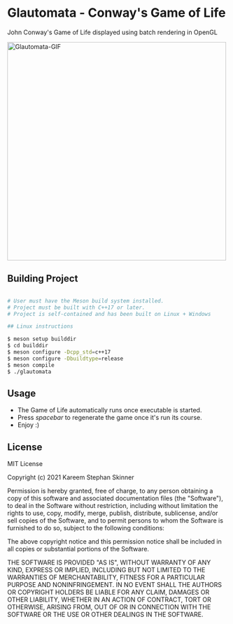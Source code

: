 # Glautomata - Conway's Game of Life

John Conway's Game of Life displayed using batch rendering in OpenGL

<img src="resources/glautomata-video.gif" alt="Glautomata-GIF" height="500">

## Building Project

```bash

# User must have the Meson build system installed.
# Project must be built with C++17 or later.
# Project is self-contained and has been built on Linux + Windows

## Linux instructions

$ meson setup builddir
$ cd builddir
$ meson configure -Dcpp_std=c++17
$ meson configure -Dbuildtype=release
$ meson compile
$ ./glautomata

```

## Usage

- The Game of Life automatically runs once executable is started.
- Press *spacebar* to regenerate the game once it's run its course.
- Enjoy :)

## License

MIT License

Copyright (c) 2021 Kareem Stephan Skinner

Permission is hereby granted, free of charge, to any person obtaining a copy
of this software and associated documentation files (the "Software"), to deal
in the Software without restriction, including without limitation the rights
to use, copy, modify, merge, publish, distribute, sublicense, and/or sell
copies of the Software, and to permit persons to whom the Software is
furnished to do so, subject to the following conditions:

The above copyright notice and this permission notice shall be included in all
copies or substantial portions of the Software.

THE SOFTWARE IS PROVIDED "AS IS", WITHOUT WARRANTY OF ANY KIND, EXPRESS OR
IMPLIED, INCLUDING BUT NOT LIMITED TO THE WARRANTIES OF MERCHANTABILITY,
FITNESS FOR A PARTICULAR PURPOSE AND NONINFRINGEMENT. IN NO EVENT SHALL THE
AUTHORS OR COPYRIGHT HOLDERS BE LIABLE FOR ANY CLAIM, DAMAGES OR OTHER
LIABILITY, WHETHER IN AN ACTION OF CONTRACT, TORT OR OTHERWISE, ARISING FROM,
OUT OF OR IN CONNECTION WITH THE SOFTWARE OR THE USE OR OTHER DEALINGS IN THE
SOFTWARE.

